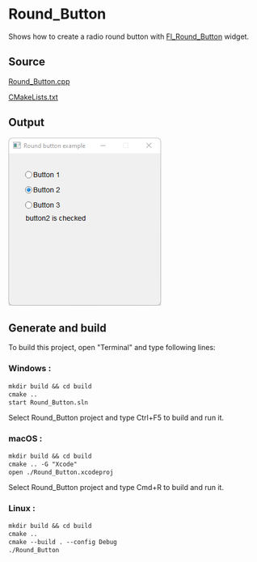 # Round_Button

Shows how to create a radio round button with [Fl_Round_Button](https://www.fltk.org/doc-1.3/classFl__Round__Button.html) widget.

## Source

[Round_Button.cpp](Round_Button.cpp)

[CMakeLists.txt](CMakeLists.txt)

## Output

![output](../../../docs/Pictures/Examples/Round_Button.png)

## Generate and build

To build this project, open "Terminal" and type following lines:

### Windows :

``` shell
mkdir build && cd build
cmake .. 
start Round_Button.sln
```

Select Round_Button project and type Ctrl+F5 to build and run it.

### macOS :

``` shell
mkdir build && cd build
cmake .. -G "Xcode"
open ./Round_Button.xcodeproj
```

Select Round_Button project and type Cmd+R to build and run it.

### Linux :

``` shell
mkdir build && cd build
cmake .. 
cmake --build . --config Debug
./Round_Button
```
